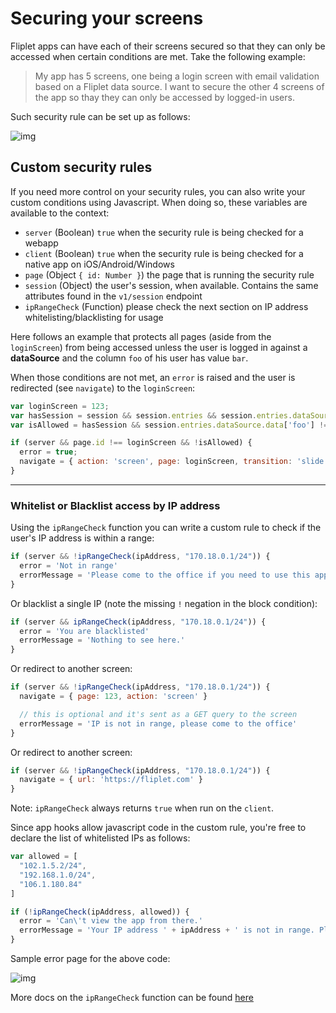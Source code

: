 # Securing your screens

Fliplet apps can have each of their screens secured so that they can only be accessed when certain conditions are met. Take the following example:

> My app has 5 screens, one being a login screen with email validation based on a Fliplet data source. I want to secure the other 4 screens of the app so thay they can only be accessed by logged-in users.

Such security rule can be set up as follows:

![img](https://dzwonsemrish7.cloudfront.net/items/0M0R2h3W0p1F112r3u01/Image%202018-07-02%20at%2012.50.22%20PM.png)

## Custom security rules

If you need more control on your security rules, you can also write your custom conditions using Javascript. When doing so, these variables are available to the context:

- `server` (Boolean) `true` when the security rule is being checked for a webapp
- `client` (Boolean) `true` when the security rule is being checked for a native app on iOS/Android/Windows
- `page` (Object `{ id: Number }`) the page that is running the security rule
- `session` (Object) the user's session, when available. Contains the same attributes found in the `v1/session` endpoint
- `ipRangeCheck` (Function) please check the next section on IP address whitelisting/blacklisting for usage

Here follows an example that protects all pages (aside from the `loginScreen`) from being accessed unless the user is logged in against a **dataSource** and the column `foo` of his user has value `bar`.

When those conditions are not met, an `error` is raised and the user is redirected (see `navigate`) to the `loginScreen`:

```js
var loginScreen = 123;
var hasSession = session && session.entries && session.entries.dataSource;
var isAllowed = hasSession && session.entries.dataSource.data['foo'] !== 'bar';

if (server && page.id !== loginScreen && !isAllowed) {
  error = true;
  navigate = { action: 'screen', page: loginScreen, transition: 'slide.left' };
}
```

---

### Whitelist or Blacklist access by IP address

Using the `ipRangeCheck` function you can write a custom rule to check if the user's IP address is within a range:

```js
if (server && !ipRangeCheck(ipAddress, "170.18.0.1/24")) {
  error = 'Not in range'
  errorMessage = 'Please come to the office if you need to use this app'
}
```

Or blacklist a single IP (note the missing `!` negation in the block condition):

```js
if (server && ipRangeCheck(ipAddress, "170.18.0.1/24")) {
  error = 'You are blacklisted'
  errorMessage = 'Nothing to see here.'
}
```

Or redirect to another screen:

```js
if (server && !ipRangeCheck(ipAddress, "170.18.0.1/24")) {
  navigate = { page: 123, action: 'screen' }

  // this is optional and it's sent as a GET query to the screen
  errorMessage = 'IP is not in range, please come to the office'
}
```

Or redirect to another screen:

```js
if (server && !ipRangeCheck(ipAddress, "170.18.0.1/24")) {
  navigate = { url: 'https://fliplet.com' }
}
```

Note: `ipRangeCheck` always returns `true` when run on the `client`.

Since app hooks allow javascript code in the custom rule, you're free to declare the list of whitelisted IPs as follows:

```js
var allowed = [
  "102.1.5.2/24",
  "192.168.1.0/24",
  "106.1.180.84"
]

if (!ipRangeCheck(ipAddress, allowed)) {
  error = 'Can\'t view the app from there.'
  errorMessage = 'Your IP address ' + ipAddress + ' is not in range. Please come to the office!'
}
```

Sample error page for the above code:

![img](https://user-images.githubusercontent.com/574210/48259419-2b345c80-e418-11e8-9430-c66b7ec7dfb5.png)

More docs on the `ipRangeCheck` function can be found [here](https://github.com/danielcompton/ip-range-check#ipv4)